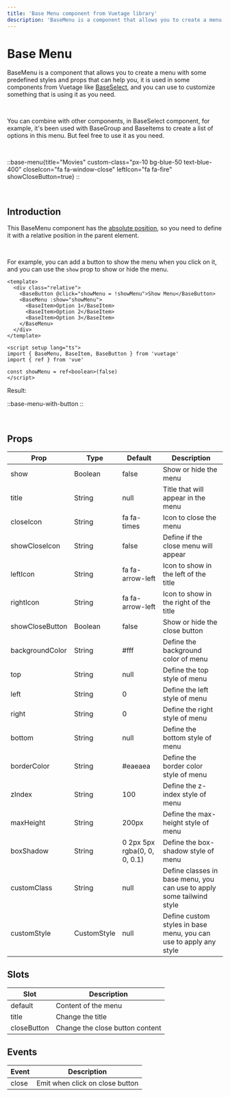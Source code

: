 ```yaml
---
title: 'Base Menu component from Vuetage library'
description: 'BaseMenu is a component that allows you to create a menu with some predefined styles and props that can help you, it is been used in some components from Vuetage, and you can use to customize something that is using it as you need.'
---
```


# Base Menu

BaseMenu is a component that allows you to create a menu with some predefined styles and props that can help you, it is used in some components from Vuetage like [BaseSelect](/docs/components/base-select), and you can use to customize something that is using it as you need.

<br>

You can combine with other components, in BaseSelect component, for example, it's been used with BaseGroup and BaseItems to create a list of options in this menu. But feel free to use it as you need.

<br>

::base-menu{title="Movies" custom-class="px-10 bg-blue-50 text-blue-400" closeIcon="fa fa-window-close" leftIcon="fa fa-fire" showCloseButton=true}
::

<br>

## Introduction

This BaseMenu component has the [absolute position](https://developer.mozilla.org/en-US/docs/Web/CSS/position), so you need to define it with a relative position in the parent element.

<br>

For example, you can add a button to show the menu when you click on it, and you can use the `show` prop to show or hide the menu.

```vue
<template>
  <div class="relative">
    <BaseButton @click="showMenu = !showMenu">Show Menu</BaseButton>
    <BaseMenu :show="showMenu">
      <BaseItem>Option 1</BaseItem>
      <BaseItem>Option 2</BaseItem>
      <BaseItem>Option 3</BaseItem>
    </BaseMenu>
  </div>
</template>

<script setup lang="ts">
import { BaseMenu, BaseItem, BaseButton } from 'vuetage'
import { ref } from 'vue'

const showMenu = ref<boolean>(false)
</script>
```

Result:

::base-menu-with-button
::

<br>

## Props

| Prop            | Type        | Default                      | Description                                                           |
|-----------------|-------------|------------------------------|-----------------------------------------------------------------------|
| show            | Boolean     | false                        | Show or hide the menu                                                 |
| title           | String      | null                         | Title that will appear in the menu                                    |
| closeIcon       | String      | fa fa-times                  | Icon to close the menu                                                |
| showCloseIcon   | String      | false                        | Define if the close menu will appear                                  |
| leftIcon        | String      | fa fa-arrow-left             | Icon to show in the left of the title                                 |
| rightIcon       | String      | fa fa-arrow-left             | Icon to show in the right of the title                                |
| showCloseButton | Boolean     | false                        | Show or hide the close button                                         |
| backgroundColor | String      | #fff                         | Define the background color of menu                                   |
| top             | String      | null                         | Define the top style of menu                                          |
| left            | String      | 0                            | Define the left style of menu                                         |
| right           | String      | 0                            | Define the right style of menu                                        |
| bottom          | String      | null                         | Define the bottom style of menu                                       |
| borderColor     | String      | #eaeaea                      | Define the border color style of menu                                 |
| zIndex          | String      | 100                          | Define the z-index style of menu                                      |
| maxHeight       | String      | 200px                        | Define the max-height style of menu                                   |
| boxShadow       | String      | 0 2px 5px rgba(0, 0, 0, 0.1) | Define the box-shadow style of menu                                   |
| customClass     | String      | null                         | Define classes in base menu, you can use to apply some tailwind style |
| customStyle     | CustomStyle | null                         | Define custom styles in base menu, you can use to apply any style     |


## Slots

| Slot        | Description                     |
|-------------|---------------------------------|
| default     | Content of the menu             |
| title       | Change the title                |
| closeButton | Change the close button content |


## Events

| Event    | Description                     |
|----------|---------------------------------|
| close    | Emit when click on close button |

